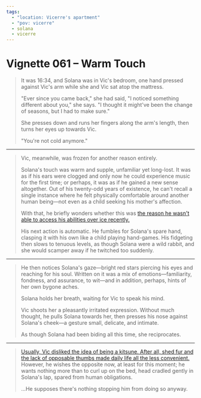 ```yaml
---
tags:
  - "location: Vicerre's apartment"
  - "pov: vicerre"
  - solana
  - vicerre
---
```


# Vignette 061 – Warm Touch

> It was 16:34, and Solana was in Vic's bedroom, one hand pressed against Vic's arm while she and Vic sat atop the mattress.
>
> "Ever since you came back," she had said, "I noticed something different about you," she says. "I thought it might've been the change of seasons, but I had to make sure."
>
> She presses down and runs her fingers along the arm's length, then turns her eyes up towards Vic.
>
> "You're not cold anymore."

---

> Vic, meanwhile, was frozen for another reason entirely.
>
> Solana's touch was warm and supple, unfamiliar yet long-lost. It was as if his ears were clogged and only now he could experience music for the first time; or perhaps, it was as if he gained a new sense altogether. Out of his twenty-odd years of existence, he can't recall a single instance where he felt physically comfortable around another human being—not even as a child seeking his mother's affection.
>
> With that, he briefly wonders whether this was [the reason he wasn't able to access his abilities over ice recently.](2023-10-01_icebreaker-098.md)
>
> His next action is automatic. He fumbles for Solana's spare hand, clasping it with his own like a child playing hand-games. His fidgeting then slows to tenuous levels, as though Solana were a wild rabbit, and she would scamper away if he twitched too suddenly.

---

> He then notices Solana's gaze—bright red stars piercing his eyes and reaching for his soul. Written on it was a mix of emotions—familiarity, fondness, and assurance, to wit—and in addition, perhaps, hints of her own bygone aches.
>
> Solana holds her breath, waiting for Vic to speak his mind.
>
> Vic shoots her a pleasantly irritated expression. Without much thought, he pulls Solana towards her, then presses his nose against Solana's cheek—a gesture small, delicate, and intimate.
>
> As though Solana had been biding all this time, she reciprocates.

---

> [Usually, Vic disliked the idea of being a kitsune. After all, shed fur and the lack of opposable thumbs made daily life all the less convenient.](../2023-q2/2023-06-04_vignette-030_animorphism.md) However, he wishes the opposite now, at least for this moment; he wants nothing more than to curl up on the bed, head cradled gently in Solana's lap, spared from human obligations.
>
> ...He supposes there's nothing stopping him from doing so anyway.
